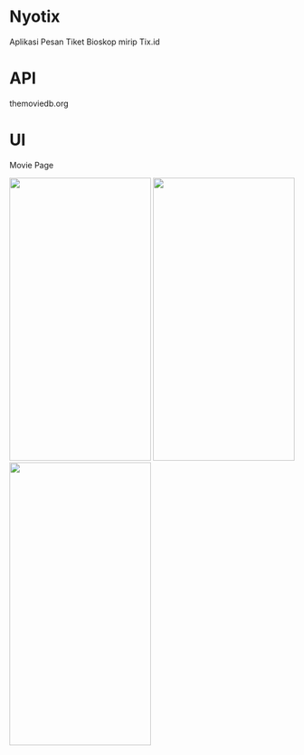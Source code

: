 # Nyotix

Aplikasi Pesan Tiket Bioskop mirip Tix.id

# API
themoviedb.org

# UI
Movie Page

<img src="https://user-images.githubusercontent.com/45583824/108084755-2d7dca80-70a7-11eb-8c03-17da3ebd25ed.png" width="250" height="500"> <img src="https://user-images.githubusercontent.com/45583824/108084745-2a82da00-70a7-11eb-99f5-bac00bfd7074.png" width="250" height="500"> <img src="https://user-images.githubusercontent.com/45583824/108084779-32db1500-70a7-11eb-9ceb-4c84f8556110.png" width="250" height="500">

